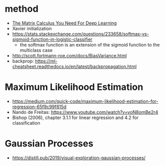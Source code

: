 # method

* [The Matrix Calculus You Need For Deep Learning](https://arxiv.org/pdf/1802.01528.pdf)
* Xavier initialization
* https://stats.stackexchange.com/questions/233658/softmax-vs-sigmoid-function-in-logistic-classifier
  * the softmax function is an extension of the sigmoid function to the multiclass case
* http://scott.fortmann-roe.com/docs/BiasVariance.html
* backprop: https://ml-cheatsheet.readthedocs.io/en/latest/backpropagation.html

# Maximum Likelihood Estimation
* https://medium.com/quick-code/maximum-likelihood-estimation-for-regression-65f9c99f815d
* Nando de Freitas: https://www.youtube.com/watch?v=voN8omBe2r4
* Bishop (2006), chapter 3.1.1 for linear regression and 4.2 for classification

# Gaussian Processes
* https://distill.pub/2019/visual-exploration-gaussian-processes/
